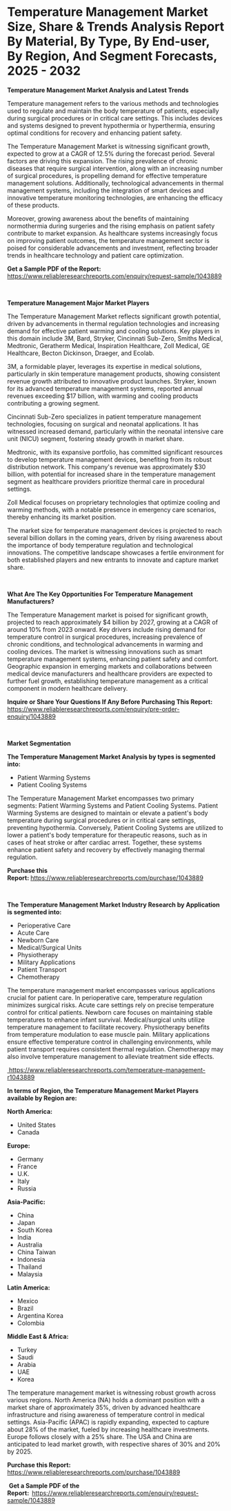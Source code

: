 <p><h1>Temperature Management Market Size, Share & Trends Analysis Report By Material, By Type, By End-user, By Region, And Segment Forecasts, 2025 - 2032</h1></p><p><strong>Temperature Management Market Analysis and Latest Trends</strong></p>
<p><p>Temperature management refers to the various methods and technologies used to regulate and maintain the body temperature of patients, especially during surgical procedures or in critical care settings. This includes devices and systems designed to prevent hypothermia or hyperthermia, ensuring optimal conditions for recovery and enhancing patient safety.</p><p>The Temperature Management Market is witnessing significant growth, expected to grow at a CAGR of 12.5% during the forecast period. Several factors are driving this expansion. The rising prevalence of chronic diseases that require surgical intervention, along with an increasing number of surgical procedures, is propelling demand for effective temperature management solutions. Additionally, technological advancements in thermal management systems, including the integration of smart devices and innovative temperature monitoring technologies, are enhancing the efficacy of these products.</p><p>Moreover, growing awareness about the benefits of maintaining normothermia during surgeries and the rising emphasis on patient safety contribute to market expansion. As healthcare systems increasingly focus on improving patient outcomes, the temperature management sector is poised for considerable advancements and investment, reflecting broader trends in healthcare technology and patient care optimization.</p></p>
<p><strong>Get a Sample PDF of the Report:&nbsp;</strong> <a href="https://www.reliableresearchreports.com/enquiry/request-sample/1043889?utm_campaign=2283&utm_medium=2&utm_source=Github&utm_content=ia&utm_term=13042025&utm_id=temperature-management">https://www.reliableresearchreports.com/enquiry/request-sample/1043889</a></p>
<p>&nbsp;</p>
<p><strong>Temperature Management Major Market Players</strong></p>
<p><p>The Temperature Management Market reflects significant growth potential, driven by advancements in thermal regulation technologies and increasing demand for effective patient warming and cooling solutions. Key players in this domain include 3M, Bard, Stryker, Cincinnati Sub-Zero, Smiths Medical, Medtronic, Geratherm Medical, Inspiration Healthcare, Zoll Medical, GE Healthcare, Becton Dickinson, Draeger, and Ecolab.</p><p>3M, a formidable player, leverages its expertise in medical solutions, particularly in skin temperature management products, showing consistent revenue growth attributed to innovative product launches. Stryker, known for its advanced temperature management systems, reported annual revenues exceeding $17 billion, with warming and cooling products contributing a growing segment.</p><p>Cincinnati Sub-Zero specializes in patient temperature management technologies, focusing on surgical and neonatal applications. It has witnessed increased demand, particularly within the neonatal intensive care unit (NICU) segment, fostering steady growth in market share.</p><p>Medtronic, with its expansive portfolio, has committed significant resources to develop temperature management devices, benefiting from its robust distribution network. This company's revenue was approximately $30 billion, with potential for increased share in the temperature management segment as healthcare providers prioritize thermal care in procedural settings.</p><p>Zoll Medical focuses on proprietary technologies that optimize cooling and warming methods, with a notable presence in emergency care scenarios, thereby enhancing its market position.</p><p>The market size for temperature management devices is projected to reach several billion dollars in the coming years, driven by rising awareness about the importance of body temperature regulation and technological innovations. The competitive landscape showcases a fertile environment for both established players and new entrants to innovate and capture market share.</p></p>
<p>&nbsp;</p>
<p><strong>What Are The Key Opportunities For Temperature Management Manufacturers?</strong></p>
<p><p>The Temperature Management market is poised for significant growth, projected to reach approximately $4 billion by 2027, growing at a CAGR of around 10% from 2023 onward. Key drivers include rising demand for temperature control in surgical procedures, increasing prevalence of chronic conditions, and technological advancements in warming and cooling devices. The market is witnessing innovations such as smart temperature management systems, enhancing patient safety and comfort. Geographic expansion in emerging markets and collaborations between medical device manufacturers and healthcare providers are expected to further fuel growth, establishing temperature management as a critical component in modern healthcare delivery.</p></p>
<p><strong>Inquire or Share Your Questions If Any Before Purchasing This Report:</strong> <a href="https://www.reliableresearchreports.com/enquiry/pre-order-enquiry/1043889?utm_campaign=2283&utm_medium=2&utm_source=Github&utm_content=ia&utm_term=13042025&utm_id=temperature-management">https://www.reliableresearchreports.com/enquiry/pre-order-enquiry/1043889</a></p>
<p>&nbsp;</p>
<p><strong>Market Segmentation</strong></p>
<p><strong>The Temperature Management Market Analysis by types is segmented into:</strong></p>
<p><ul><li>Patient Warming Systems</li><li>Patient Cooling Systems</li></ul></p>
<p><p>The Temperature Management Market encompasses two primary segments: Patient Warming Systems and Patient Cooling Systems. Patient Warming Systems are designed to maintain or elevate a patient's body temperature during surgical procedures or in critical care settings, preventing hypothermia. Conversely, Patient Cooling Systems are utilized to lower a patient's body temperature for therapeutic reasons, such as in cases of heat stroke or after cardiac arrest. Together, these systems enhance patient safety and recovery by effectively managing thermal regulation.</p></p>
<p><strong>Purchase this Report:&nbsp;</strong><a href="https://www.reliableresearchreports.com/purchase/1043889?utm_campaign=2283&utm_medium=2&utm_source=Github&utm_content=ia&utm_term=13042025&utm_id=temperature-management">https://www.reliableresearchreports.com/purchase/1043889</a></p>
<p>&nbsp;</p>
<p><strong>The Temperature Management Market Industry Research by Application is segmented into:</strong></p>
<p><ul><li>Perioperative Care</li><li>Acute Care</li><li>Newborn Care</li><li>Medical/Surgical Units</li><li>Physiotherapy</li><li>Military Applications</li><li>Patient Transport</li><li>Chemotherapy</li></ul></p>
<p><p>The temperature management market encompasses various applications crucial for patient care. In perioperative care, temperature regulation minimizes surgical risks. Acute care settings rely on precise temperature control for critical patients. Newborn care focuses on maintaining stable temperatures to enhance infant survival. Medical/surgical units utilize temperature management to facilitate recovery. Physiotherapy benefits from temperature modulation to ease muscle pain. Military applications ensure effective temperature control in challenging environments, while patient transport requires consistent thermal regulation. Chemotherapy may also involve temperature management to alleviate treatment side effects.</p></p>
<p><a href="https://www.reliableresearchreports.com/temperature-management-r1043889?utm_campaign=2283&utm_medium=2&utm_source=Github&utm_content=ia&utm_term=13042025&utm_id=temperature-management">&nbsp;https://www.reliableresearchreports.com/temperature-management-r1043889</a></p>
<p><strong>In terms of Region, the Temperature Management Market Players available by Region are:</strong></p>
<p>
    <p> <strong> North America: </strong>
        <ul>
            <li>United States</li>
            <li>Canada</li>
        </ul>
        </p> 
    <p> <strong> Europe: </strong>
        <ul>
            <li>Germany</li>
            <li>France</li>
            <li>U.K.</li>
            <li>Italy</li>
            <li>Russia</li>
        </ul>
        </p> 
    <p> <strong> Asia-Pacific: </strong>
        <ul>
            <li>China</li>
            <li>Japan</li>
            <li>South Korea</li>
            <li>India</li>
            <li>Australia</li>
            <li>China Taiwan</li>
            <li>Indonesia</li>
            <li>Thailand</li>
            <li>Malaysia</li>
        </ul>
        </p> 
    <p> <strong> Latin America: </strong>
        <ul>
            <li>Mexico</li>
            <li>Brazil</li>
            <li>Argentina Korea</li>
            <li>Colombia</li>
        </ul>
        </p> 
    <p> <strong> Middle East & Africa: </strong>
        <ul>
            <li>Turkey</li>
            <li>Saudi</li>
            <li>Arabia</li>
            <li>UAE</li>
            <li>Korea</li>
        </ul>
    </p>
    </p>
<p><p>The temperature management market is witnessing robust growth across various regions. North America (NA) holds a dominant position with a market share of approximately 35%, driven by advanced healthcare infrastructure and rising awareness of temperature control in medical settings. Asia-Pacific (APAC) is rapidly expanding, expected to capture about 28% of the market, fueled by increasing healthcare investments. Europe follows closely with a 25% share. The USA and China are anticipated to lead market growth, with respective shares of 30% and 20% by 2025.</p></p>
<p><strong>Purchase this Report: </strong><a href="https://www.reliableresearchreports.com/purchase/1043889?utm_campaign=2283&utm_medium=2&utm_source=Github&utm_content=ia&utm_term=13042025&utm_id=temperature-management">https://www.reliableresearchreports.com/purchase/1043889</a></p>
<p>&nbsp;<strong>Get a Sample PDF of the Report:&nbsp;&nbsp;</strong><a href="https://www.reliableresearchreports.com/enquiry/request-sample/1043889?utm_campaign=2283&utm_medium=2&utm_source=Github&utm_content=ia&utm_term=13042025&utm_id=temperature-management">https://www.reliableresearchreports.com/enquiry/request-sample/1043889</a></p>
<p><strong></strong></p>
<p><p></p><p></p><p></p></p>